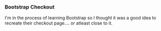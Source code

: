 ### Bootstrap Checkout

I'm in the process of learning Bootstrap so I thought it was a good idea to recreate their checkout page.... or atleast close to it.
